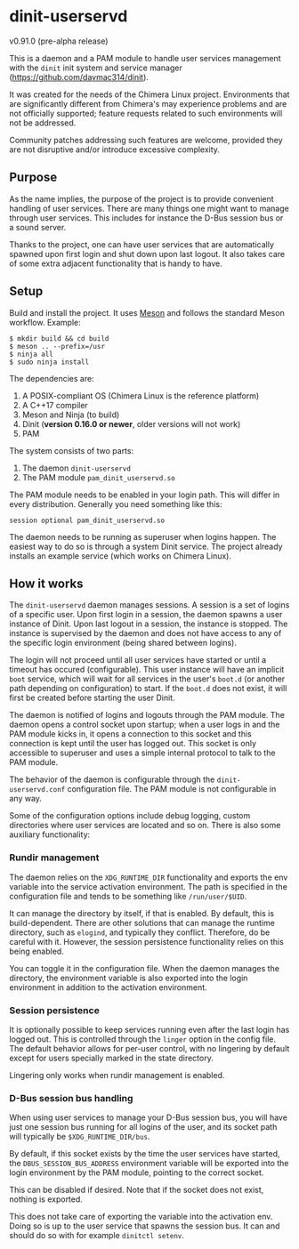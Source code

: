 # dinit-userservd

v0.91.0 (pre-alpha release)

This is a daemon and a PAM module to handle user services management with the
`dinit` init system and service manager (https://github.com/davmac314/dinit).

It was created for the needs of the Chimera Linux project. Environments that
are significantly different from Chimera's may experience problems and are not
officially supported; feature requests related to such environments will not
be addressed.

Community patches addressing such features are welcome, provided they are not
disruptive and/or introduce excessive complexity.

## Purpose

As the name implies, the purpose of the project is to provide convenient
handling of user services. There are many things one might want to manage
through user services. This includes for instance the D-Bus session bus
or a sound server.

Thanks to the project, one can have user services that are automatically
spawned upon first login and shut down upon last logout. It also takes
care of some extra adjacent functionality that is handy to have.

## Setup

Build and install the project. It uses [Meson](https://mesonbuild.com/) and
follows the standard Meson workflow. Example:

```
$ mkdir build && cd build
$ meson .. --prefix=/usr
$ ninja all
$ sudo ninja install
```

The dependencies are:

1) A POSIX-compliant OS (Chimera Linux is the reference platform)
2) A C++17 compiler
3) Meson and Ninja (to build)
4) Dinit (**version 0.16.0 or newer**, older versions will not work)
5) PAM

The system consists of two parts:

1) The daemon `dinit-userservd`
2) The PAM module `pam_dinit_userservd.so`

The PAM module needs to be enabled in your login path. This will differ in
every distribution. Generally you need something like this:

```
session optional pam_dinit_userservd.so
```

The daemon needs to be running as superuser when logins happen. The easiest
way to do so is through a system Dinit service. The project already installs
an example service (which works on Chimera Linux).

## How it works

The `dinit-userservd` daemon manages sessions. A session is a set of logins
of a specific user. Upon first login in a session, the daemon spawns a user
instance of Dinit. Upon last logout in a session, the instance is stopped.
The instance is supervised by the daemon and does not have access to any
of the specific login environment (being shared between logins).

The login will not proceed until all user services have started or until
a timeout has occured (configurable). This user instance will have an
implicit `boot` service, which will wait for all services in the user's
`boot.d` (or another path depending on configuration) to start. If the
`boot.d` does not exist, it will first be created before starting the
user Dinit.

The daemon is notified of logins and logouts through the PAM module. The
daemon opens a control socket upon startup; when a user logs in and the PAM
module kicks in, it opens a connection to this socket and this connection
is kept until the user has logged out. This socket is only accessible to
superuser and uses a simple internal protocol to talk to the PAM module.

The behavior of the daemon is configurable through the `dinit-userservd.conf`
configuration file. The PAM module is not configurable in any way.

Some of the configuration options include debug logging, custom directories
where user services are located and so on. There is also some auxiliary
functionality:

### Rundir management

The daemon relies on the `XDG_RUNTIME_DIR` functionality and exports the env
variable into the service activation environment. The path is specified in
the configuration file and tends to be something like `/run/user/$UID`.

It can manage the directory by itself, if that is enabled. By default, this
is build-dependent. There are other solutions that can manage the runtime
directory, such as `elogind`, and typically they conflict. Therefore, do
be careful with it. However, the session persistence functionality relies
on this being enabled.

You can toggle it in the configuration file. When the daemon manages the
directory, the environment variable is also exported into the login
environment in addition to the activation environment.

### Session persistence

It is optionally possible to keep services running even after the last login
has logged out. This is controlled through the `linger` option in the config
file. The default behavior allows for per-user control, with no lingering by
default except for users specially marked in the state directory.

Lingering only works when rundir management is enabled.

### D-Bus session bus handling

When using user services to manage your D-Bus session bus, you will have just
one session bus running for all logins of the user, and its socket path will
typically be `$XDG_RUNTIME_DIR/bus`.

By default, if this socket exists by the time the user services have started,
the `DBUS_SESSION_BUS_ADDRESS` environment variable will be exported into
the login environment by the PAM module, pointing to the correct socket.

This can be disabled if desired. Note that if the socket does not exist,
nothing is exported.

This does not take care of exporting the variable into the activation env.
Doing so is up to the user service that spawns the session bus. It can and
should do so with for example `dinitctl setenv`.
